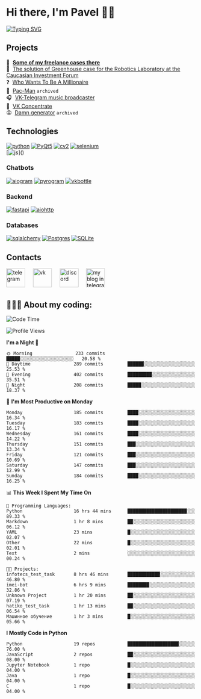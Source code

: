 # Hi there, I'm Pavel 👋🏼
[![Typing SVG](https://readme-typing-svg.demolab.com?font=Parkinsans&weight=500&size=22&duration=2000&color=3454D1&multiline=true&repeat=false&width=446&height=169&lines=Python+developer;ITMO+student;VK+ambassador;Chatbots+creator;Desktop+apps+developer;...+and+singer+and+podcaster)]()  

## Projects

📱&#160; **[Some of my freelance cases there](https://degendigital.super.site/)**  
🤖&#160; [The solution of Greenhouse case for the Robotics Laboratory at the Caucasian Investment Forum](https://github.com/snowlue/cif-robotics-2024) <br>
❓&#160; [Who Wants To Be A Millionaire](https://github.com/snowlue/WWTBAM)<br>
👻&#160; [Pac-Man](https://github.com/Marklzzz/Pac-man) `archived`<br>
🎧&#160; [VK-Telegram music broadcaster](https://github.com/snowlue/vk-tg-music-broadcaster) <br>
👀&#160; [VK Concentrate](https://github.com/snowlue/VK-Concentrate) <br>
😡&#160; [Damn generator](https://github.com/snowlue/damn-generator) `archived` <br>

## Technologies
[![python](https://img.shields.io/badge/python-306998?style=for-the-badge&logo=python&logoColor=FFD43B)]()
[![PyQt5](https://img.shields.io/badge/PyQt-41CD52?style=for-the-badge&logo=qt&logoColor=fff)]()
[![cv2](https://img.shields.io/badge/opencv-5C3EE8?style=for-the-badge&logo=opencv&logoColor=fff)]()
[![selenium](https://img.shields.io/badge/selenium-43B02A?style=for-the-badge&logo=selenium&logoColor=fff)]()  
[![js](https://img.shields.io/badge/javascript_(a_bit)-F7DF1E?style=for-the-badge&logo=javascript&logoColor=000)]()

### Chatbots
[![aiogram](https://img.shields.io/badge/aiogram-009bfb?style=for-the-badge&logo=telegram&logoColor=fff)]()
[![pyrogram](https://img.shields.io/badge/pyrogram-e65622?style=for-the-badge)]()
[![vkbottle](https://img.shields.io/badge/vkbottle-0077ff?style=for-the-badge&logo=vk&logoColor=fff)]()  

### Backend
[![fastapi](https://img.shields.io/badge/fastapi-009688?style=for-the-badge&logo=fastapi&logoColor=fff)]()
[![aiohttp](https://img.shields.io/badge/aiohttp-2C5BB4?style=for-the-badge&logo=aiohttp&logoColor=fff)]()

### Databases
[![sqlalchemy](https://img.shields.io/badge/sqlalchemy-D71F00?style=for-the-badge&logo=sqlalchemy&logoColor=fff)]()
[![Postgres](https://img.shields.io/badge/postgres-4169E1.svg?style=for-the-badge&logo=postgresql&logoColor=fff)]()
[![SQLite](https://img.shields.io/badge/sqlite-003B57.svg?style=for-the-badge&logo=sqlite&logoColor=fff)]()

## Contacts
[<img src='https://upload.wikimedia.org/wikipedia/commons/thumb/8/83/Telegram_2019_Logo.svg/768px-Telegram_2019_Logo.svg.png' alt='telegram' height='50'>](https://t.me/snowlue)
&#4448; [<img src='https://user-images.githubusercontent.com/22418658/169043582-878f7c04-1398-4296-9cef-85eb90f77f8f.png' alt='vk' height='50'>](https://vk.me/snowlue)
&#4448; [<img src='https://user-images.githubusercontent.com/22418658/130826704-ea944633-642f-46cc-9236-ffda0ec0ce41.png' alt='discord' height='50'>](https://discord.com/users/550713735686127626)
&#4448; [<img src='https://github.com/user-attachments/assets/8159be1d-7939-4432-ba94-2da0366d6650' alt='my blog in telegram' height='50'>](https://t.me/snowlues) <br>

## 👨🏻‍💻 About my coding:
<!--START_SECTION:waka-->
![Code Time](http://img.shields.io/badge/Code%20Time-1%2C120%20hrs%2052%20mins-blue)

![Profile Views](http://img.shields.io/badge/Profile%20Views-4-blue)

**I'm a Night 🦉** 

```text
🌞 Morning                233 commits         █████░░░░░░░░░░░░░░░░░░░░   20.58 % 
🌆 Daytime                289 commits         ██████░░░░░░░░░░░░░░░░░░░   25.53 % 
🌃 Evening                402 commits         █████████░░░░░░░░░░░░░░░░   35.51 % 
🌙 Night                  208 commits         █████░░░░░░░░░░░░░░░░░░░░   18.37 % 
```
📅 **I'm Most Productive on Monday** 

```text
Monday                   185 commits         ████░░░░░░░░░░░░░░░░░░░░░   16.34 % 
Tuesday                  183 commits         ████░░░░░░░░░░░░░░░░░░░░░   16.17 % 
Wednesday                161 commits         ████░░░░░░░░░░░░░░░░░░░░░   14.22 % 
Thursday                 151 commits         ███░░░░░░░░░░░░░░░░░░░░░░   13.34 % 
Friday                   121 commits         ███░░░░░░░░░░░░░░░░░░░░░░   10.69 % 
Saturday                 147 commits         ███░░░░░░░░░░░░░░░░░░░░░░   12.99 % 
Sunday                   184 commits         ████░░░░░░░░░░░░░░░░░░░░░   16.25 % 
```


📊 **This Week I Spent My Time On** 

```text
💬 Programming Languages: 
Python                   16 hrs 44 mins      ██████████████████████░░░   89.33 % 
Markdown                 1 hr 8 mins         ██░░░░░░░░░░░░░░░░░░░░░░░   06.12 % 
YAML                     23 mins             █░░░░░░░░░░░░░░░░░░░░░░░░   02.07 % 
Other                    22 mins             █░░░░░░░░░░░░░░░░░░░░░░░░   02.01 % 
Text                     2 mins              ░░░░░░░░░░░░░░░░░░░░░░░░░   00.24 % 

🐱‍💻 Projects: 
infotecs_test_task       8 hrs 46 mins       ████████████░░░░░░░░░░░░░   46.80 % 
imei-bot                 6 hrs 9 mins        ████████░░░░░░░░░░░░░░░░░   32.86 % 
Unknown Project          1 hr 20 mins        ██░░░░░░░░░░░░░░░░░░░░░░░   07.19 % 
hatiko_test_task         1 hr 13 mins        ██░░░░░░░░░░░░░░░░░░░░░░░   06.54 % 
Машинное обучение        1 hr 3 mins         █░░░░░░░░░░░░░░░░░░░░░░░░   05.66 % 
```

**I Mostly Code in Python** 

```text
Python                   19 repos            ███████████████████░░░░░░   76.00 % 
JavaScript               2 repos             ██░░░░░░░░░░░░░░░░░░░░░░░   08.00 % 
Jupyter Notebook         1 repo              █░░░░░░░░░░░░░░░░░░░░░░░░   04.00 % 
Java                     1 repo              █░░░░░░░░░░░░░░░░░░░░░░░░   04.00 % 
C                        1 repo              █░░░░░░░░░░░░░░░░░░░░░░░░   04.00 % 
```




<!--END_SECTION:waka-->
